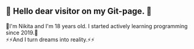 <h2>👋 Hello dear visitor on my Git-page. 👋 </h2>
👀I'm Nikita and I'm 18 years old. I started actively learning programming since 2019.👀
<br> ⚡⚡And I turn dreams into reality.⚡⚡

<!---
- 👋 Hi, I’m @stranik28
- 👀 I’m interested in ...
- 🌱 I’m currently learning ...
- 💞️ I’m looking to collaborate on ...
- 📫 How to reach me ...


stranik28/stranik28 is a ✨ special ✨ repository because its `README.md` (this file) appears on your GitHub profile.
You can click the Preview link to take a look at your changes.
--->
